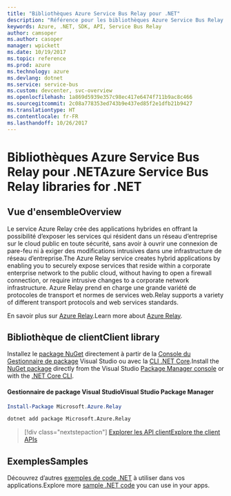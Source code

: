 ```yaml
---
title: "Bibliothèques Azure Service Bus Relay pour .NET"
description: "Référence pour les bibliothèques Azure Service Bus Relay pour .NET"
keywords: Azure, .NET, SDK, API, Service Bus Relay
author: camsoper
ms.author: casoper
manager: wpickett
ms.date: 10/19/2017
ms.topic: reference
ms.prod: azure
ms.technology: azure
ms.devlang: dotnet
ms.service: service-bus
ms.custom: devcenter, svc-overview
ms.openlocfilehash: 1a869d5939e357c98ec417e6474f711b9ac8c466
ms.sourcegitcommit: 2c08a778353ed743b9e437ed85f2e1dfb21b9427
ms.translationtype: HT
ms.contentlocale: fr-FR
ms.lasthandoff: 10/26/2017
---
```

# <a name="azure-service-bus-relay-libraries-for-net"></a><span data-ttu-id="8008b-104">Bibliothèques Azure Service Bus Relay pour .NET</span><span class="sxs-lookup"><span data-stu-id="8008b-104">Azure Service Bus Relay libraries for .NET</span></span>

## <a name="overview"></a><span data-ttu-id="8008b-105">Vue d'ensemble</span><span class="sxs-lookup"><span data-stu-id="8008b-105">Overview</span></span>

<span data-ttu-id="8008b-106">Le service Azure Relay crée des applications hybrides en offrant la possibilité d’exposer les services qui résident dans un réseau d’entreprise sur le cloud public en toute sécurité, sans avoir à ouvrir une connexion de pare-feu ni à exiger des modifications intrusives dans une infrastructure de réseau d’entreprise.</span><span class="sxs-lookup"><span data-stu-id="8008b-106">The Azure Relay service creates hybrid applications by enabling you to securely expose services that reside within a corporate enterprise network to the public cloud, without having to open a firewall connection, or require intrusive changes to a corporate network infrastructure.</span></span> <span data-ttu-id="8008b-107">Azure Relay prend en charge une grande variété de protocoles de transport et normes de services web.</span><span class="sxs-lookup"><span data-stu-id="8008b-107">Relay supports a variety of different transport protocols and web services standards.</span></span>
          
<span data-ttu-id="8008b-108">En savoir plus sur [Azure Relay](/azure/service-bus-relay/relay-what-is-it).</span><span class="sxs-lookup"><span data-stu-id="8008b-108">Learn more about [Azure Relay](/azure/service-bus-relay/relay-what-is-it).</span></span>

## <a name="client-library"></a><span data-ttu-id="8008b-109">Bibliothèque de client</span><span class="sxs-lookup"><span data-stu-id="8008b-109">Client library</span></span>

<span data-ttu-id="8008b-110">Installez le [package NuGet](https://www.nuget.org/packages/Microsoft.Azure.Relay) directement à partir de la [Console du Gestionnaire de package][PackageManager] Visual Studio ou avec la [CLI .NET Core][DotNetCLI].</span><span class="sxs-lookup"><span data-stu-id="8008b-110">Install the [NuGet package](https://www.nuget.org/packages/Microsoft.Azure.Relay) directly from the Visual Studio [Package Manager console][PackageManager] or with the [.NET Core CLI][DotNetCLI].</span></span>

#### <a name="visual-studio-package-manager"></a><span data-ttu-id="8008b-111">Gestionnaire de package Visual Studio</span><span class="sxs-lookup"><span data-stu-id="8008b-111">Visual Studio Package Manager</span></span>

```powershell
Install-Package Microsoft.Azure.Relay
```

```bash
dotnet add package Microsoft.Azure.Relay
```

> [!div class="nextstepaction"]
> [<span data-ttu-id="8008b-112">Explorer les API client</span><span class="sxs-lookup"><span data-stu-id="8008b-112">Explore the client APIs</span></span>](/dotnet/api/overview/azure/relay/client)

## <a name="samples"></a><span data-ttu-id="8008b-113">Exemples</span><span class="sxs-lookup"><span data-stu-id="8008b-113">Samples</span></span>

<span data-ttu-id="8008b-114">Découvrez d’autres [exemples de code .NET](https://azure.microsoft.com/resources/samples/?platform=dotnet) à utiliser dans vos applications.</span><span class="sxs-lookup"><span data-stu-id="8008b-114">Explore more [sample .NET code](https://azure.microsoft.com/resources/samples/?platform=dotnet) you can use in your apps.</span></span>

[PackageManager]: https://docs.microsoft.com/nuget/tools/package-manager-console
[DotNetCLI]: https://docs.microsoft.com/dotnet/core/tools/dotnet-add-package